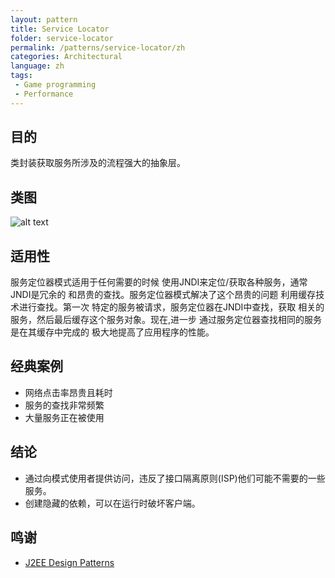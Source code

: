 ```yaml
---
layout: pattern
title: Service Locator
folder: service-locator
permalink: /patterns/service-locator/zh
categories: Architectural
language: zh
tags:
 - Game programming
 - Performance
---
```


## 目的
类封装获取服务所涉及的流程强大的抽象层。

## 类图
![alt text](./etc/service-locator.png "Service Locator")

## 适用性
服务定位器模式适用于任何需要的时候
使用JNDI来定位/获取各种服务，通常JNDI是冗余的
和昂贵的查找。服务定位器模式解决了这个昂贵的问题
利用缓存技术进行查找。第一次
特定的服务被请求，服务定位器在JNDI中查找，获取
相关的服务，然后最后缓存这个服务对象。现在,进一步
通过服务定位器查找相同的服务是在其缓存中完成的
极大地提高了应用程序的性能。

## 经典案例

* 网络点击率昂贵且耗时
* 服务的查找非常频繁
* 大量服务正在被使用

## 结论

* 通过向模式使用者提供访问，违反了接口隔离原则(ISP)他们可能不需要的一些服务。
* 创建隐藏的依赖，可以在运行时破坏客户端。

## 鸣谢

* [J2EE Design Patterns](https://www.amazon.com/gp/product/0596004273/ref=as_li_tl?ie=UTF8&camp=1789&creative=9325&creativeASIN=0596004273&linkCode=as2&tag=javadesignpat-20&linkId=48d37c67fb3d845b802fa9b619ad8f31)
